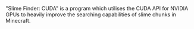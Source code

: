 "Slime Finder: CUDA" is a program which utilises the CUDA API for NVIDIA GPUs to heavily improve the searching capabilities of slime chunks in Minecraft.
